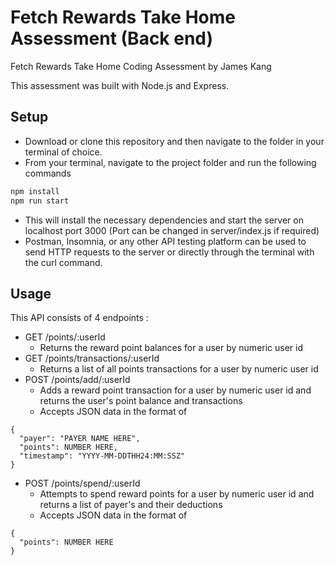 # Fetch Rewards Take Home Assessment (Back end)
Fetch Rewards Take Home Coding Assessment by James Kang

This assessment was built with Node.js and Express. 
## Setup

- Download or clone this repository and then navigate to the folder in your terminal of choice. 
- From your terminal, navigate to the project folder and run the following commands
```bash
npm install
npm run start
```
- This will install the necessary dependencies and start the server on localhost port 3000 (Port can be changed in server/index.js if required)
- Postman, Insomnia, or any other API testing platform can be used to send HTTP requests to the server or directly through the terminal with the curl command.
## Usage

This API consists of 4 endpoints : 
- GET /points/:userId 
  - Returns the reward point balances for a user by numeric user id
- GET /points/transactions/:userId
  - Returns a list of all points transactions for a user by numeric user id
- POST /points/add/:userId
  - Adds a reward point transaction for a user by numeric user id and returns the user's point balance and transactions
  - Accepts JSON data in the format of 
 ``` 
{ 
   "payer": "PAYER NAME HERE",  
   "points": NUMBER HERE,  
   "timestamp": "YYYY-MM-DDTHH24:MM:SSZ"  
}
```
- POST /points/spend/:userId
  - Attempts to spend reward points for a user by numeric user id and returns a list of payer's and their deductions
  - Accepts JSON data in the format of 
```
{ 
  "points": NUMBER HERE  
}
```
